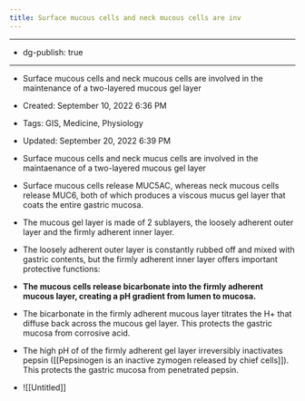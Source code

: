```yaml
---
title: Surface mucous cells and neck mucous cells are inv
---
```


- --

- dg-publish: true

- --

- Surface mucous cells and neck mucous cells are involved in the maintenance of a two-layered mucous gel layer

- Created: September 10, 2022 6:36 PM

- Tags: GIS, Medicine, Physiology

- Updated: September 20, 2022 6:39 PM

- Surface mucous cells and neck mucus cells are involved in the maintaenance of a two-layered mucous gel layer

- Surface mucous cells release MUC5AC, whereas neck mucous cells release MUC6, both of which produces a viscous mucus gel layer that coats the entire gastric mucosa.

- The mucous gel layer is made of 2 sublayers, the loosely adherent outer layer and the firmly adherent inner layer.

- The loosely adherent outer layer is constantly rubbed off and mixed with gastric contents, but the firmly adherent inner layer offers important protective functions:

- **The mucous cells release bicarbonate into the firmly adherent mucous layer, creating a pH gradient from lumen to mucosa.**

- The bicarbonate in the firmly adherent mucous layer titrates the H+ that diffuse back across the mucous gel layer. This protects the gastric mucosa from corrosive acid.

- The high pH of of the firmly adherent gel layer irreversibly inactivates pepsin ([[Pepsinogen is an inactive zymogen released by chief cells]]). This protects the gastric mucosa from penetrated pepsin.

- ![[Untitled]]
